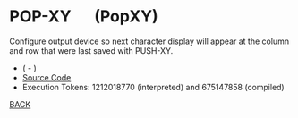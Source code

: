 # POP-XY &emsp; (PopXY)
Configure output device so next character display will appear at the column and row that were last saved with PUSH-XY.
* ( - )
* [Source Code](../words/amc_ext/PopXY.cs)
* Execution Tokens: 1212018770 (interpreted) and 675147858 (compiled)


[BACK](builtins.md#PopXY)

